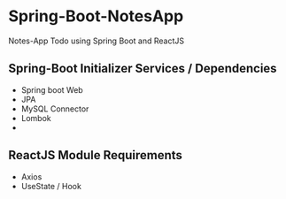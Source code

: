 # Spring-Boot-NotesApp
Notes-App Todo using Spring Boot and ReactJS

## Spring-Boot Initializer Services / Dependencies
  - Spring boot Web
  - JPA
  - MySQL Connector
  - Lombok
  -

## ReactJS Module Requirements
 - Axios
 - UseState / Hook
